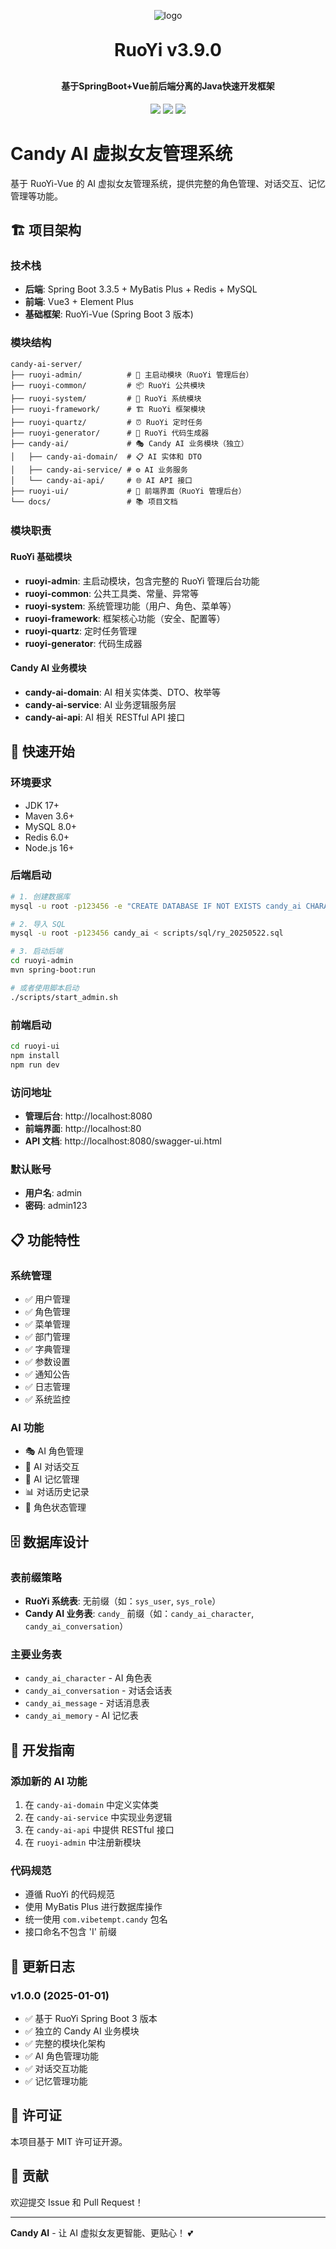 <p align="center">
	<img alt="logo" src="https://oscimg.oschina.net/oscnet/up-d3d0a9303e11d522a06cd263f3079027715.png">
</p>
<h1 align="center" style="margin: 30px 0 30px; font-weight: bold;">RuoYi v3.9.0</h1>
<h4 align="center">基于SpringBoot+Vue前后端分离的Java快速开发框架</h4>
<p align="center">
	<a href="https://gitee.com/y_project/RuoYi-Vue/stargazers"><img src="https://gitee.com/y_project/RuoYi-Vue/badge/star.svg?theme=dark"></a>
	<a href="https://gitee.com/y_project/RuoYi-Vue"><img src="https://img.shields.io/badge/RuoYi-v3.9.0-brightgreen.svg"></a>
	<a href="https://gitee.com/y_project/RuoYi-Vue/blob/master/LICENSE"><img src="https://img.shields.io/github/license/mashape/apistatus.svg"></a>
</p>

# Candy AI 虚拟女友管理系统

基于 RuoYi-Vue 的 AI 虚拟女友管理系统，提供完整的角色管理、对话交互、记忆管理等功能。

## 🏗️ 项目架构

### 技术栈
- **后端**: Spring Boot 3.3.5 + MyBatis Plus + Redis + MySQL
- **前端**: Vue3 + Element Plus
- **基础框架**: RuoYi-Vue (Spring Boot 3 版本)

### 模块结构
```
candy-ai-server/
├── ruoyi-admin/          # 🚀 主启动模块（RuoYi 管理后台）
├── ruoyi-common/         # 📦 RuoYi 公共模块
├── ruoyi-system/         # 🔧 RuoYi 系统模块
├── ruoyi-framework/      # 🏗️ RuoYi 框架模块
├── ruoyi-quartz/         # ⏰ RuoYi 定时任务
├── ruoyi-generator/      # 🔨 RuoYi 代码生成器
├── candy-ai/             # 🎭 Candy AI 业务模块（独立）
│   ├── candy-ai-domain/  # 📋 AI 实体和 DTO
│   ├── candy-ai-service/ # ⚙️ AI 业务服务
│   └── candy-ai-api/     # 🌐 AI API 接口
├── ruoyi-ui/             # 🎨 前端界面（RuoYi 管理后台）
└── docs/                 # 📚 项目文档
```

### 模块职责

#### RuoYi 基础模块
- **ruoyi-admin**: 主启动模块，包含完整的 RuoYi 管理后台功能
- **ruoyi-common**: 公共工具类、常量、异常等
- **ruoyi-system**: 系统管理功能（用户、角色、菜单等）
- **ruoyi-framework**: 框架核心功能（安全、配置等）
- **ruoyi-quartz**: 定时任务管理
- **ruoyi-generator**: 代码生成器

#### Candy AI 业务模块
- **candy-ai-domain**: AI 相关实体类、DTO、枚举等
- **candy-ai-service**: AI 业务逻辑服务层
- **candy-ai-api**: AI 相关 RESTful API 接口

## 🚀 快速开始

### 环境要求
- JDK 17+
- Maven 3.6+
- MySQL 8.0+
- Redis 6.0+
- Node.js 16+

### 后端启动
```bash
# 1. 创建数据库
mysql -u root -p123456 -e "CREATE DATABASE IF NOT EXISTS candy_ai CHARACTER SET utf8mb4 COLLATE utf8mb4_unicode_ci;"

# 2. 导入 SQL
mysql -u root -p123456 candy_ai < scripts/sql/ry_20250522.sql

# 3. 启动后端
cd ruoyi-admin
mvn spring-boot:run

# 或者使用脚本启动
./scripts/start_admin.sh
```

### 前端启动
```bash
cd ruoyi-ui
npm install
npm run dev
```

### 访问地址
- **管理后台**: http://localhost:8080
- **前端界面**: http://localhost:80
- **API 文档**: http://localhost:8080/swagger-ui.html

### 默认账号
- **用户名**: admin
- **密码**: admin123

## 📋 功能特性

### 系统管理
- ✅ 用户管理
- ✅ 角色管理
- ✅ 菜单管理
- ✅ 部门管理
- ✅ 字典管理
- ✅ 参数设置
- ✅ 通知公告
- ✅ 日志管理
- ✅ 系统监控

### AI 功能
- 🎭 AI 角色管理
- 💬 AI 对话交互
- 🧠 AI 记忆管理
- 📊 对话历史记录
- 🔄 角色状态管理

## 🗄️ 数据库设计

### 表前缀策略
- **RuoYi 系统表**: 无前缀（如：`sys_user`, `sys_role`）
- **Candy AI 业务表**: `candy_` 前缀（如：`candy_ai_character`, `candy_ai_conversation`）

### 主要业务表
- `candy_ai_character` - AI 角色表
- `candy_ai_conversation` - 对话会话表
- `candy_ai_message` - 对话消息表
- `candy_ai_memory` - AI 记忆表

## 🔧 开发指南

### 添加新的 AI 功能
1. 在 `candy-ai-domain` 中定义实体类
2. 在 `candy-ai-service` 中实现业务逻辑
3. 在 `candy-ai-api` 中提供 RESTful 接口
4. 在 `ruoyi-admin` 中注册新模块

### 代码规范
- 遵循 RuoYi 的代码规范
- 使用 MyBatis Plus 进行数据库操作
- 统一使用 `com.vibetempt.candy` 包名
- 接口命名不包含 'I' 前缀

## 📝 更新日志

### v1.0.0 (2025-01-01)
- ✅ 基于 RuoYi Spring Boot 3 版本
- ✅ 独立的 Candy AI 业务模块
- ✅ 完整的模块化架构
- ✅ AI 角色管理功能
- ✅ 对话交互功能
- ✅ 记忆管理功能

## 📄 许可证

本项目基于 MIT 许可证开源。

## 🤝 贡献

欢迎提交 Issue 和 Pull Request！

---

**Candy AI** - 让 AI 虚拟女友更智能、更贴心！ 💕
